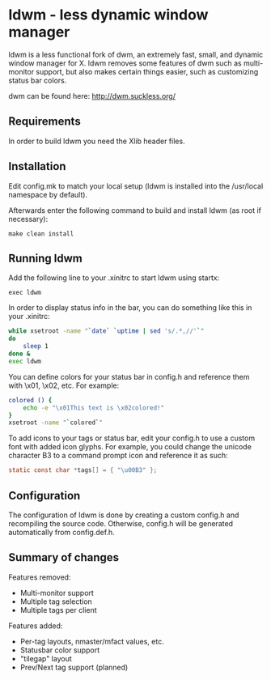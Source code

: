 ldwm - less dynamic window manager
==================================
ldwm is a less functional fork of dwm, an extremely fast, small, and dynamic window manager for X.
ldwm removes some features of dwm such as multi-monitor support, but also makes certain things easier, such as customizing status bar colors.

dwm can be found here: http://dwm.suckless.org/

Requirements
------------
In order to build ldwm you need the Xlib header files.


Installation
------------
Edit config.mk to match your local setup (ldwm is installed into the /usr/local namespace by default).

Afterwards enter the following command to build and install ldwm (as root if necessary):

    make clean install

Running ldwm
------------
Add the following line to your .xinitrc to start ldwm using startx:

    exec ldwm

In order to display status info in the bar, you can do something like this in your .xinitrc:
```bash
while xsetroot -name "`date` `uptime | sed 's/.*,//'`"
do
    sleep 1
done &
exec ldwm
```
You can define colors for your status bar in config.h and reference them with \x01, \x02, etc. For example:
```bash 
colored () {
    echo -e "\x01This text is \x02colored!"
}
xsetroot -name "`colored`"
```
To add icons to your tags or status bar, edit your config.h to use a custom font with added icon glyphs. For example, you could change the unicode character B3 to a command prompt icon and reference it as such:
```c
static const char *tags[] = { "\u00B3" };
```
Configuration
-------------
The configuration of ldwm is done by creating a custom config.h and recompiling the source code. Otherwise, config.h will be generated automatically from config.def.h.

Summary of changes
------------------
Features removed:
* Multi-monitor support
* Multiple tag selection
* Multiple tags per client

Features added:
* Per-tag layouts, nmaster/mfact values, etc.
* Statusbar color support
* "tilegap" layout
* Prev/Next tag support (planned)
